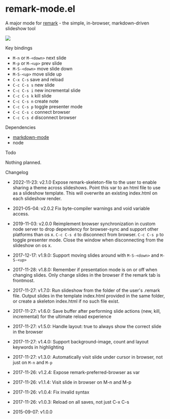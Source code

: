 # remark-mode.el

A major mode for [remark](https://github.com/gnab/remark) - the simple, in-browser, markdown-driven slideshow tool

<img src="https://decwap8ztgrry.cloudfront.net/items/1v3M2Z44390j3o0n0S0L/remark-demo.gif" />

Key bindings

- `M-n` or `M-<down>` next slide
- `M-p` or `M-<up>` prev slide
- `M-S-<down>` move slide down
- `M-S-<up>` move slide up
- `C-x C-s` save and reload
- `C-c C-s s` new slide
- `C-c C-s i` new incremental slide
- `C-c C-s k` kill slide
- `C-c C-s n` create note
- `C-c C-s p` toggle presenter mode
- `C-c C-s c` connect browser
- `C-c C-s d` disconnect browser

Dependencies

- [markdown-mode](https://github.com/defunkt/markdown-mode)
- node

Todo

Nothing planned.

Changelog
- 2022-11-23: v2.1.0
Expose remark-skeleton-file to the user to enable sharing a theme across slideshows. Point this var to an html file to use as a slideshow template. This will overwrite an existing index.html on each slideshow render.

- 2021-05-04: v2.0.2
Fix byte-compiler warnings and void variable access.

- 2019-11-03: v2.0.0
Reimplement browser synchronization in custom node server to drop dependency for browser-sync and support other platforms than os x. `C-c C-s d` to disconnect from browser. `C-c C-s p` to toggle presenter mode. Close the window when disconnecting from the slideshow on os x.

- 2017-12-17: v1.9.0:
Support moving slides around with `M-S-<down>` and `M-S-<up>`

- 2017-11-28: v1.8.0:
Remember if presentation mode is on or off when changing slides. Only change slides in the browser if the remark tab is frontmost.

- 2017-11-27: v1.7.0:
Run slideshow from the folder of the user's .remark file. Output slides in the template index.html provided in the same folder, or create a skeleton index.html if no such file exist.

- 2017-11-27: v1.6.0:
Save buffer after performing slide actions (new, kill, incremental) for the
ultimate reload experience

- 2017-11-27: v1.5.0:
Handle layout: true to always show the correct slide in the browser

- 2017-11-27: v1.4.0:
Support background-image, count and layout keywords in highlighting

- 2017-11-27: v1.3.0:
Automatically visit slide under cursor in browser, not just on `M-n` and `M-p`

- 2017-11-26: v1.2.4:
Expose remark-preferred-browser as var

- 2017-11-26: v1.1.4:
Visit slide in browser on M-n and M-p

- 2017-11-26: v1.0.4:
Fix invalid syntax

- 2017-11-26: v1.0.3:
Reload on all saves, not just C-x C-s

- 2015-09-07: v1.0.0
